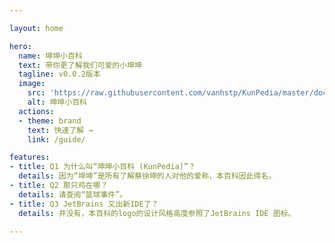 ```yaml
---

layout: home

hero:
  name: 坤坤小百科
  text: 带你更了解我们可爱的小坤坤
  tagline: v0.0.2版本
  image:
    src: 'https://raw.githubusercontent.com/vanhstp/KunPedia/master/docs/.vitepress/public/KunPedia-01.png'
    alt: 坤坤小百科
  actions:
  - theme: brand
    text: 快速了解 →
    link: /guide/

features:
- title: Q1 为什么叫“坤坤小百科 (KunPedia)”？
  details: 因为“坤坤”是所有了解蔡徐坤的人对他的爱称，本百科因此得名。
- title: Q2 那只鸡在哪？
  details: 请查阅“篮球事件”。
- title: Q3 JetBrains 又出新IDE了？
  details: 并没有，本百科的logo的设计风格高度参照了JetBrains IDE 图标。

---
```

<style>
:root {
  --vp-home-hero-name-color: transparent;
  --vp-home-hero-name-background: -webkit-linear-gradient(120deg, #ace838, #4edff2);
}
</style>
<!-- Google tag (gtag.js) -->
<script async src="https://www.googletagmanager.com/gtag/js?id=G-TS462ZDHBN"></script>
<script>
  window.dataLayer = window.dataLayer || [];
  function gtag(){dataLayer.push(arguments);}
  gtag('js', new Date());

  gtag('config', 'G-TS462ZDHBN');
</script>